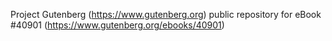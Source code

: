Project Gutenberg (https://www.gutenberg.org) public repository for eBook #40901 (https://www.gutenberg.org/ebooks/40901)
